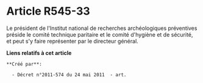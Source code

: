 # Article R545-33

Le président de l'Institut national de recherches archéologiques préventives préside le comité technique paritaire et le
comité d'hygiène et de sécurité, et peut s'y faire représenter par le directeur général.

**Liens relatifs à cet article**

	**Créé par**:

	  - Décret n°2011-574 du 24 mai 2011  - art.
